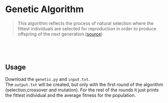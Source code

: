 # Genetic Algorithm
> This algorithm reflects the process of natural selection where the fittest individuals are selected for reproduction in order to produce offspring of the next generation.([source](https://towardsdatascience.com/introduction-to-genetic-algorithms-including-example-code-e396e98d8bf3#:~:text=A%20genetic%20algorithm%20is%20a,offspring%20of%20the%20next%20generation.))
## <br>
## Usage
Download the `genetic.py` and `input.txt`.<br>
The `output.txt` will be created, but only with the first round of the algorithm (selection,crossover and mutation).
For the rest of the rounds it just prints the fittest individual and the average fitness for the population.
